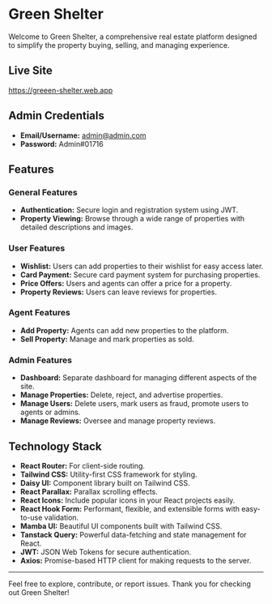 # Green Shelter

Welcome to Green Shelter, a comprehensive real estate platform designed to simplify the property buying, selling, and managing experience.

## Live Site

https://greeen-shelter.web.app

## Admin Credentials

- **Email/Username:** admin@admin.com
- **Password:** Admin#01716

## Features

### General Features

- **Authentication:** Secure login and registration system using JWT.
- **Property Viewing:** Browse through a wide range of properties with detailed descriptions and images.

### User Features

- **Wishlist:** Users can add properties to their wishlist for easy access later.
- **Card Payment:** Secure card payment system for purchasing properties.
- **Price Offers:** Users and agents can offer a price for a property.
- **Property Reviews:** Users can leave reviews for properties.

### Agent Features

- **Add Property:** Agents can add new properties to the platform.
- **Sell Property:** Manage and mark properties as sold.

### Admin Features

- **Dashboard:** Separate dashboard for managing different aspects of the site.
- **Manage Properties:** Delete, reject, and advertise properties.
- **Manage Users:** Delete users, mark users as fraud, promote users to agents or admins.
- **Manage Reviews:** Oversee and manage property reviews.

## Technology Stack

- **React Router:** For client-side routing.
- **Tailwind CSS:** Utility-first CSS framework for styling.
- **Daisy UI:** Component library built on Tailwind CSS.
- **React Parallax:** Parallax scrolling effects.
- **React Icons:** Include popular icons in your React projects easily.
- **React Hook Form:** Performant, flexible, and extensible forms with easy-to-use validation.
- **Mamba UI:** Beautiful UI components built with Tailwind CSS.
- **Tanstack Query:** Powerful data-fetching and state management for React.
- **JWT:** JSON Web Tokens for secure authentication.
- **Axios:** Promise-based HTTP client for making requests to the server.

---

Feel free to explore, contribute, or report issues. Thank you for checking out Green Shelter!
